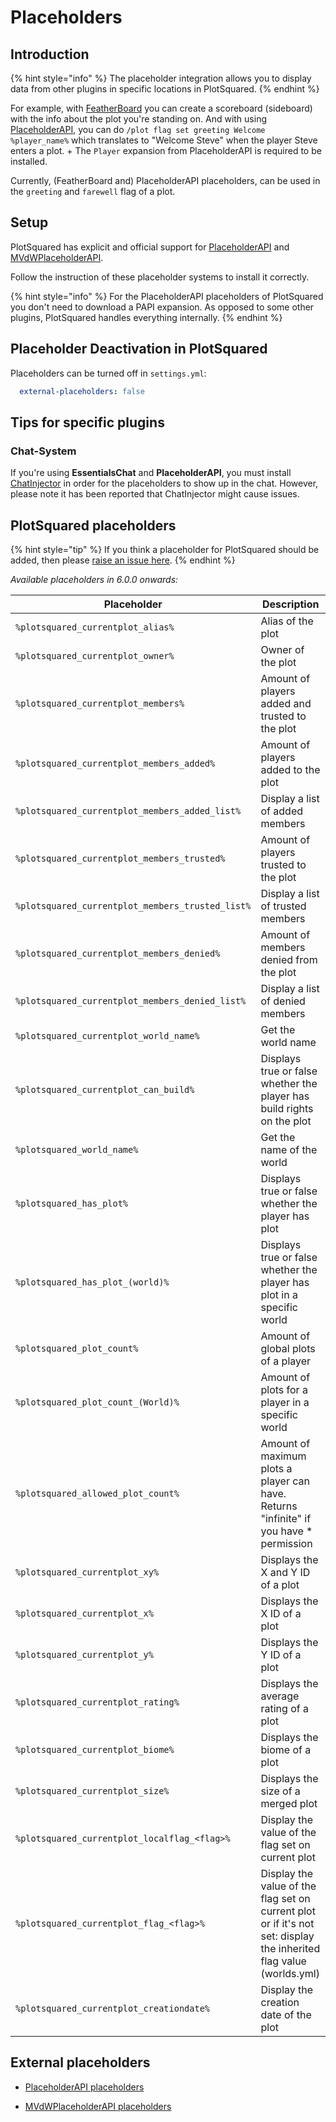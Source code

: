 # Placeholders

## Introduction

{% hint style="info" %}
The placeholder integration allows you to display data from other plugins in specific locations in PlotSquared.
{% endhint %}

For example, with [FeatherBoard](https://www.spigotmc.org/resources/2691) you can create a scoreboard (sideboard) with the info about the plot you're standing on. And with using [PlaceholderAPI](https://www.spigotmc.org/resources/6245), you can do `/plot flag set greeting Welcome %player_name%` which translates to "Welcome Steve" when the player Steve enters a plot. +
The `Player` expansion from PlaceholderAPI is required to be installed.

Currently, (FeatherBoard and) PlaceholderAPI placeholders, can be used in the `greeting` and `farewell` flag of a plot.

## Setup

PlotSquared has explicit and official support for [PlaceholderAPI](https://www.spigotmc.org/resources/6245) and [MVdWPlaceholderAPI](https://www.spigotmc.org/resources/11182).

Follow the instruction of these placeholder systems to install it correctly.

{% hint style="info" %}
For the PlaceholderAPI placeholders of PlotSquared you don't need to download a PAPI expansion. As opposed to some other plugins, PlotSquared handles everything internally.
{% endhint %}

## Placeholder Deactivation in PlotSquared

Placeholders can be turned off in `settings.yml`:

```yaml
  external-placeholders: false
```

## Tips for specific plugins

### Chat-System

If you're using **EssentialsChat** and **PlaceholderAPI**, you must install [ChatInjector](https://www.spigotmc.org/resources/38327) in order for the placeholders to show up in the chat. However, please note it has been reported that ChatInjector might cause issues.

## PlotSquared placeholders

{% hint style="tip" %}
If you think a placeholder for PlotSquared should be added, then please [raise an issue here](https://github.com/IntellectualSites/PlotSquared/issues/new/choose).
{% endhint %}

_Available placeholders in 6.0.0 onwards:_

| Placeholder                                      | Description                                                                                                         |
|--------------------------------------------------|---------------------------------------------------------------------------------------------------------------------|
| `%plotsquared_currentplot_alias%`                | Alias of the plot                                                                                                   |
| `%plotsquared_currentplot_owner%`                | Owner of the plot                                                                                                   |
| `%plotsquared_currentplot_members%`              | Amount of players added and trusted to the plot                                                                     |
| `%plotsquared_currentplot_members_added%`        | Amount of players added to the plot                                                                                 |
| `%plotsquared_currentplot_members_added_list%`   | Display a list of added members                                                                                     |
| `%plotsquared_currentplot_members_trusted%`      | Amount of players trusted to the plot                                                                               |
| `%plotsquared_currentplot_members_trusted_list%` | Display a list of trusted members                                                                                   |
| `%plotsquared_currentplot_members_denied%`       | Amount of members denied from the plot                                                                              |
| `%plotsquared_currentplot_members_denied_list%`  | Display a list of denied members                                                                                    |
| `%plotsquared_currentplot_world_name%`           | Get the world name                                                                                                  |
| `%plotsquared_currentplot_can_build%`            | Displays true or false whether the player has build rights on the plot                                              |
| `%plotsquared_world_name%`                       | Get the name of the world                                                                                           |
| `%plotsquared_has_plot%`                         | Displays true or false whether the player has plot                                                                  |
| `%plotsquared_has_plot_(world)%`                 | Displays true or false whether the player has plot in a specific world                                              |
| `%plotsquared_plot_count%`                       | Amount of global plots of a player                                                                                  |
| `%plotsquared_plot_count_(World)%`               | Amount of plots for a player in a specific world                                                                    |
| `%plotsquared_allowed_plot_count%`               | Amount of maximum plots a player can have. Returns "infinite" if you have * permission                              |
| `%plotsquared_currentplot_xy%`                   | Displays the X and Y ID of a plot                                                                                   |
| `%plotsquared_currentplot_x%`                    | Displays the X ID of a plot                                                                                         |
| `%plotsquared_currentplot_y%`                    | Displays the Y ID of a plot                                                                                         |
| `%plotsquared_currentplot_rating%`               | Displays the average rating of a plot                                                                               |
| `%plotsquared_currentplot_biome%`                | Displays the biome of a plot                                                                                        |
| `%plotsquared_currentplot_size%`                 | Displays the size of a merged plot                                                                                  |
| `%plotsquared_currentplot_localflag_<flag>%`     | Display the value of the flag set on current plot                                                                   |
| `%plotsquared_currentplot_flag_<flag>%`          | Display the value of the flag set on current plot or if it's not set: display the inherited flag value (worlds.yml) |
| `%plotsquared_currentplot_creationdate%`         | Display the creation date of the plot                                                                               |

## External placeholders

- [PlaceholderAPI placeholders](https://github.com/PlaceholderAPI/PlaceholderAPI/wiki/Placeholders)

- [MVdWPlaceholderAPI placeholders](https://www.spigotmc.org/wiki/mvdw-placeholders)
